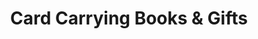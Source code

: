---
title: "Card Carrying Books & Gifts"
url: /corning/card-carrying-books-und-gifts/
shop: Bücher
---